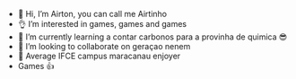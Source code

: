 - 👋 Hi, I’m Airton, you can call me Airtinho
- 👌 I’m interested in games, games and games
- 📖 I’m currently learning a contar carbonos para a provinha de quimica 😎
- 🤝 I’m looking to collaborate on geraçao nenem
- 💪 Average IFCE campus maracanau enjoyer
- Games 👍

<!---
Airtin/Airtin is a ✨ special ✨ repository because its `README.md` (this file) appears on your GitHub profile.
You can click the Preview link to take a look at your changes.
--->
